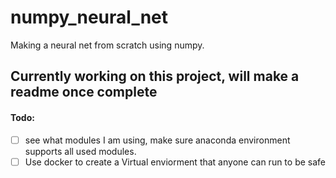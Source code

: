 # numpy_neural_net
Making a neural net from scratch using numpy.

## Currently working on this project, will make a readme once complete 

#### Todo: 

- [ ] see what modules I am using, make sure anaconda environment supports all used modules. 
- [ ] Use docker to create a Virtual enviorment that anyone can run to be safe 
